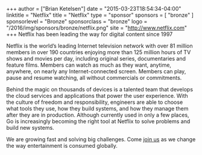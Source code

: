 +++
author = ["Brian Ketelsen"]
date = "2015-03-23T18:54:34-04:00"
linktitle = "Netflix"
title = "Netflix"
type = "sponsor"
sponsors = [ "bronze" ] 
sponsorlevel = "Bronze"
sponsorclass = "bronze"
logo = "/2016/img/sponsors/bronze/netflix.png"
site = "http://www.netflix.com"
+++
Netflix has been leading the way for digital content since 1997

Netflix is the world’s leading Internet television network with over 81 million members in over 190 countries enjoying more than 125 million hours of TV shows and movies per day, including original series, documentaries and feature films. Members can watch as much as they want, anytime, anywhere, on nearly any Internet-connected screen. Members can play, pause and resume watching, all without commercials or commitments.

Behind the magic on thousands of devices is a talented team that develops the cloud services and applications that power the user experience. With the culture of freedom and responsibility, engineers are able to choose what tools they use, how they build systems, and how they manage them after they are in production. Although currently used in only a few places, Go is increasingly becoming the right tool at Netflix to solve problems and build new systems.

We are growing fast and solving big challenges. Come [join us](https://jobs.netflix.com) as we change the way entertainment is consumed globally.
